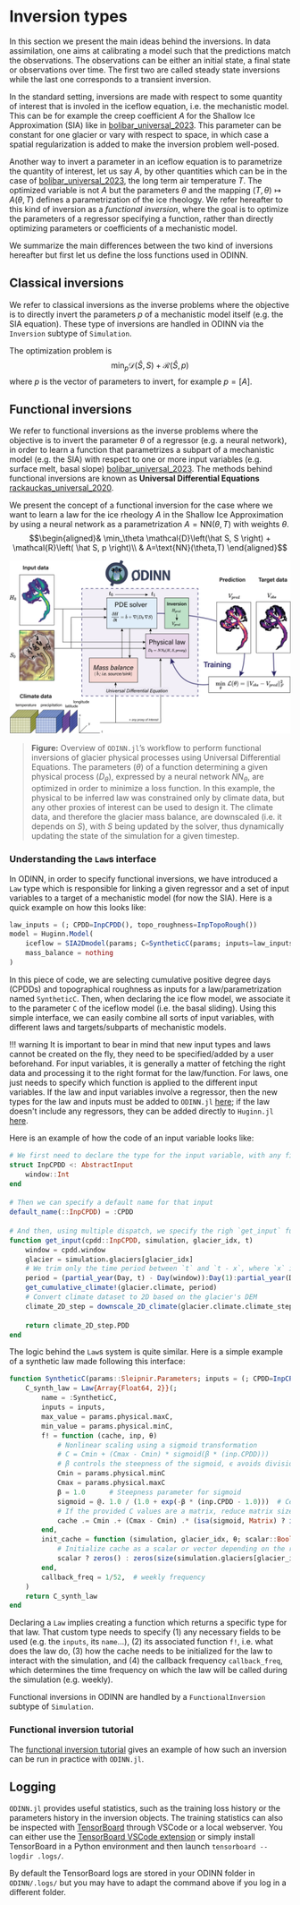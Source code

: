 # Inversion types

In this section we present the main ideas behind the inversions.
In data assimilation, one aims at calibrating a model such that the predictions match the observations.
The observations can be either an initial state, a final state or observations over time.
The first two are called steady state inversions while the last one corresponds to a transient inversion.

In the standard setting, inversions are made with respect to some quantity of interest that is involed in the iceflow equation, i.e. the mechanistic model.
This can be for example the creep coefficient $A$ for the Shallow Ice Approximation (SIA) like in [bolibar_universal_2023](@cite).
This parameter can be constant for one glacier or vary with respect to space, in which case a spatial regularization is added to make the inversion problem well-posed.

Another way to invert a parameter in an iceflow equation is to parametrize the quantity of interest, let us say $A$, by other quantities which can be in the case of [bolibar_universal_2023](@cite), the long term air temperature $T$.
The optimized variable is not $A$ but the parameters $\theta$ and the mapping $(T,\theta)\mapsto A(\theta,T)$ defines a parametrization of the ice rheology. We refer hereafter to this kind of inversion as a *functional inversion*, where the goal is to optimize the parameters of a regressor specifying a function, rather than directly optimizing parameters or coefficients of a mechanistic model.

We summarize the main differences between the two kind of inversions hereafter but first let us define the loss functions used in ODINN.

## Classical inversions

We refer to classical inversions as the inverse problems where the objective is to directly invert the parameters $p$ of a mechanistic model itself (e.g. the SIA equation). These type of inversions are handled in ODINN via the `Inversion` subtype of `Simulation`.  

The optimization problem is
$$\min_p \mathcal{D}\left(\hat S, S \right) + \mathcal{R}\left( \hat S, p \right)$$
where $p$ is the vector of parameters to invert, for example $p=[A]$.

## Functional inversions

We refer to functional inversions as the inverse problems where the objective is to invert the parameter $\theta$ of a regressor (e.g. a neural network), in order to learn a function that parametrizes a subpart of a mechanistic model (e.g. the SIA) with respect to one or more input variables (e.g. surface melt, basal slope) [bolibar_universal_2023](@cite). The methods behind functional inversions are known as **Universal Differential Equations** [rackauckas_universal_2020](@cite).

We present the concept of a functional inversion for the case where we want to learn a law for the ice rheology $A$ in the Shallow Ice Approximation by using a neural network as a parametrization $A=\text{NN}(\theta,T)$ with weights $\theta$.
$$\begin{aligned}& \min_\theta \mathcal{D}\left(\hat S, S \right) + \mathcal{R}\left( \hat S, p \right)\\
& A=\text{NN}(\theta,T)
\end{aligned}$$

![Overview of ODINN.jl’s workflow to perform functional inversions of glacier physical processes using Universal Differential Equations.](assets/overview_figure.png)

> **Figure:** Overview of `ODINN.jl`’s workflow to perform functional inversions of glacier physical processes using Universal Differential Equations. The parameters ($θ$) of a function determining a given physical process ($D_θ$), expressed by a neural network $NN_θ$, are optimized in order to minimize a loss function. In this example, the physical to be inferred law was constrained only by climate data, but any other proxies of interest can be used to design it. The climate data, and therefore the glacier mass balance, are downscaled (i.e. it depends on $S$), with $S$ being updated by the solver, thus dynamically updating the state of the simulation for a given timestep.

### Understanding the `Law`s interface

In ODINN, in order to specify functional inversions, we have introduced a `Law` type which is responsible for linking a given regressor and a set of input variables to a target of a mechanistic model (for now the SIA). Here is a quick example on how this looks like:

```julia
law_inputs = (; CPDD=InpCPDD(), topo_roughness=InpTopoRough())
model = Huginn.Model(
    iceflow = SIA2Dmodel(params; C=SyntheticC(params; inputs=law_inputs)),
    mass_balance = nothing
)
```

In this piece of code, we are selecting cumulative positive degree days (CPDDs) and topographical roughness as inputs for a law/parametrization named `SyntheticC`. Then, when declaring the ice flow model, we associate it to the parameter `C` of the iceflow model (i.e. the basal sliding). Using this simple interface, we can easily combine all sorts of input variables, with different laws and targets/subparts of mechanistic models.

!!! warning
    It is important to bear in mind that new input types and laws cannot be created on the fly, they need to be specified/added by a user beforehand. For input variables, it is generally a matter of fetching the right data and processing it to the right format for the law/function. For laws, one just needs to specify which function is applied to the different input variables. If the law and input variables involve a regressor, then the new types for the law and inputs must be added to `ODINN.jl` [here](https://github.com/ODINN-SciML/ODINN.jl/blob/main/src/laws/Laws.jl); if the law doesn't include any regressors, they can be added directly to `Huginn.jl` [here](https://github.com/ODINN-SciML/Huginn.jl/blob/main/src/laws/Laws.jl). 

Here is an example of how the code of an input variable looks like:

```julia
# We first need to declare the type for the input variable, with any fields that might be needed
struct InpCPDD <: AbstractInput
    window::Int
end

# Then we can specify a default name for that input
default_name(::InpCPDD) = :CPDD

# And then, using multiple dispatch, we specify the righ `get_input` function for this type, i.e. how to get it
function get_input(cpdd::InpCPDD, simulation, glacier_idx, t)
    window = cpdd.window
    glacier = simulation.glaciers[glacier_idx]
    # We trim only the time period between `t` and `t - x`, where `x` is the PDD time window defined in the physical parameters.
    period = (partial_year(Day, t) - Day(window)):Day(1):partial_year(Day, t)
    get_cumulative_climate!(glacier.climate, period)
    # Convert climate dataset to 2D based on the glacier's DEM
    climate_2D_step = downscale_2D_climate(glacier.climate.climate_step, glacier)

    return climate_2D_step.PDD
end
```

The logic behind the `Law`s system is quite similar. Here is a simple example of a synthetic law made following this interface:

```julia
function SyntheticC(params::Sleipnir.Parameters; inputs = (; CPDD=InpCPDD()))
    C_synth_law = Law{Array{Float64, 2}}(;
        name = :SyntheticC,
        inputs = inputs,
        max_value = params.physical.maxC,
        min_value = params.physical.minC,
        f! = function (cache, inp, θ)
            # Nonlinear scaling using a sigmoid transformation
            # C = Cmin + (Cmax - Cmin) * sigmoid(β * (inp.CPDD)))
            # β controls the steepness of the sigmoid, ϵ avoids division by zero
            Cmin = params.physical.minC
            Cmax = params.physical.maxC
            β = 1.0      # Steepness parameter for sigmoid
            sigmoid = @. 1.0 / (1.0 + exp(-β * (inp.CPDD - 1.0)))  # Center sigmoid at x=1 for flexibility
            # If the provided C values are a matrix, reduce matrix size to match operations
            cache .= Cmin .+ (Cmax - Cmin) .* (isa(sigmoid, Matrix) ? inn1(sigmoid) : sigmoid)
        end,
        init_cache = function (simulation, glacier_idx, θ; scalar::Bool = false)
            # Initialize cache as a scalar or vector depending on the required output
            scalar ? zeros() : zeros(size(simulation.glaciers[glacier_idx].S) .- 1)
        end,
        callback_freq = 1/52,  # weekly frequency
    )
    return C_synth_law
end
```

Declaring a `Law` implies creating a function which returns a specific type for that law. That custom type needs to specify (1) any necessary fields to be used (e.g. the `inputs`, its `name`...), (2) its associated function `f!`, i.e. what does the law do, (3) how the cache needs to be initialized for the law to interact with the simulation, and (4) the callback frequency `callback_freq`, which determines the time frequency on which the law will be called during the simulation (e.g. weekly). 

Functional inversions in ODINN are handled by a `FunctionalInversion` subtype of `Simulation`.

### Functional inversion tutorial

The [functional inversion tutorial](./functional_inversion.md) gives an example of how such an inversion can be run in practice with `ODINN.jl`.

## Logging

`ODINN.jl` provides useful statistics, such as the training loss history or the parameters history in the inversion objects.
The training statistics can also be inspected with [TensorBoard](https://www.tensorflow.org/tensorboard) through VSCode or a local webserver.
You can either use the [TensorBoard VSCode extension](https://marketplace.visualstudio.com/items?itemName=ms-toolsai.tensorboard) or simply install TensorBoard in a Python environment and then launch `tensorboard --logdir .logs/`.

By default the TensorBoard logs are stored in your ODINN folder in `ODINN/.logs/` but you may have to adapt the command above if you log in a different folder.
